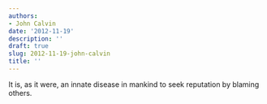 ```yaml
---
authors:
- John Calvin
date: '2012-11-19'
description: ''
draft: true
slug: 2012-11-19-john-calvin
title: ''
---
```

It is, as it were, an innate disease in mankind to seek reputation by blaming others.



